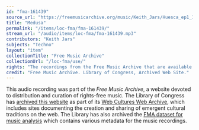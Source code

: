 ```yaml
---
id: "fma-161439"
source_url: "https://freemusicarchive.org/music/Keith_Jars/Huesca_ep1_1801/04Keith_Jars-Medusa"
title: "Medusa"
permalink: "/items/loc-fma/fma-161439/"
stream_url: "/audio/items/loc-fma/fma-161439.mp3"
contributors: "Keith Jars"
subjects: "Techno"
layout: "item"
collectionTitle: "Free Music Archive"
collectionUrl: "/loc-fma/use/"
rights: "The recordings from the Free Music Archive that are available on Citizen DJ have a CC0 1.0 Universal License (Public Domain Dedication) which means you can copy, modify, distribute and perform the work, even for commercial purposes, all without asking permission."
credit: "Free Music Archive. Library of Congress, Archived Web Site."
---
```


This audio recording was part of the _Free Music Archive_, a website devoted to distribution and curation of rights-free music. The Library of Congress has [archived this website](https://www.loc.gov/item/lcwaN0026492/) as part of its [Web Cultures Web Archive](https://www.loc.gov/collections/web-cultures-web-archive/about-this-collection/), which includes sites documenting the creation and sharing of emergent cultural traditions on the web. The Library has also archived the [FMA dataset for music analysis](https://catalog.loc.gov/vwebv/search?searchCode=LCCN&searchArg=2018655052&searchType=1&permalink=y) which contains various metadata for the music recordings.